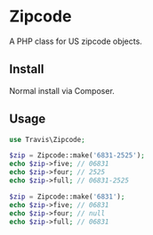 # Zipcode

A PHP class for US zipcode objects.

## Install

Normal install via Composer.

## Usage

```php
use Travis\Zipcode;

$zip = Zipcode::make('6831-2525');
echo $zip->five; // 06831
echo $zip->four; // 2525
echo $zip->full; // 06831-2525

$zip = Zipcode::make('6831');
echo $zip->five; // 06831
echo $zip->four; // null
echo $zip->full; // 06831
```
